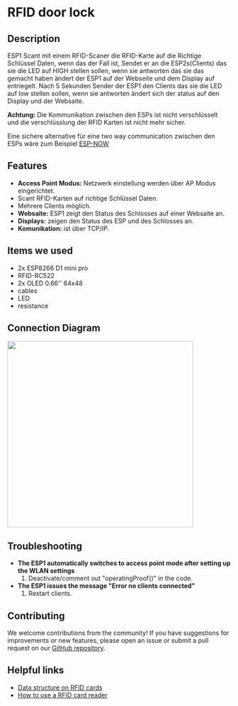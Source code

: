 # RFID door lock


## Description
ESP1 Scant mit einem RFID-Scaner die RFID-Karte auf die Richtige Schlüssel Daten, wenn das der Fall ist, Sendet er an die ESP2s(Clients) das sie die LED auf HIGH stellen sollen, wenn sie antworten das sie das gemacht haben ändert der ESP1 auf der Webseite und dem Display auf entriegelt. 
Nach 5 Sekunden Sender der ESP1 den Clients das sie die LED auf low stellen sollen, wenn sie antworten ändert sich der status auf den Display und der Websaite.  

**Achtung:** Die Kommunikation zwischen den ESPs ist nicht verschlüsselt und die verschlüsslung der RFID Karten ist nicht mehr sicher.

Eine sichere alternative für eine two way communication zwischen den ESPs wäre zum Beispiel [ESP-NOW](https://www.electronicwings.com/nodemcu/esp-now-two-way-communication-for-esp8266-nodemcu-)


## Features 
- **Access Point Modus:** Netzwerk einstellung werden über AP Modus eingerichtet.
- Scant RFID-Karten auf richtige Schlüssel Daten.
- Mehrere Clients möglich.
- **Websaite:** ESP1 zeigt den Status des Schlosses auf einer Websaite an.
- **Displays:** zeigen den Status des ESP und des Schlosses an.
- **Komunikation:** ist über TCP/IP. 


## Items we used
- 2x ESP8266 D1 mini pro
- RFID-RC522
- 2x OLED 0.66'' 64x48
- cables
- LED
- resistance


## Connection Diagram
<img width="419" src="https://github.com/GalacticCodeGambit/Tuerschloss-RFID/assets/150372421/607786e3-a26c-4ede-8bcb-3764e9ef0c5a">


## Troubleshooting
- **The ESP1 automatically switches to access point mode after setting up the WLAN settings**
  1. Deactivate/comment out "operatingProof()" in the code.
- **The ESP1 issues the message "Error no clients connected"**
  1. Restart clients.
   

## Contributing
We welcome contributions from the community! If you have suggestions for improvements or new features, please open an issue or submit a pull request on our [GitHub repository](https://github.com/GalacticCodeGambit/RFID-door-lock).


## Helpful links
- [Data structure on RFID cards](https://arduino-projekte.webnode.at/meine-projekte/zugangskontrolle-mit-rfid/tag-speicher-lesen/#:~:text=Die%2016-Byte%20gro%C3%9Fen%20Datenb%C3%B6cke,k%C3%B6nnen%20je%20einen%20Zahlenwert%20enthalten.)
- [How to use a RFID card reader](https://www.youtube.com/watch?v=hxSQmTkIGAs)
